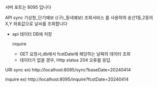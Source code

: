 서버 포트는 8095 입니다



API
  sync 
  기상청_단기예보 ((구)_동네예보) 조회서비스 를 사용하여
  송산1동,2동의 X,Y 좌표값으로 날씨를 조회합니다
  
- api 데이터 DB에 저장

  inquire  
    - GET 요청시,db에서 fcstDate에 해당하는 날짜의 데이터 조회
    - 데이터가 없을 경우, Http status 204 오류를 응답.


URI
  sync
    ex) http://localhost:8095/sync?baseDate=20240414

    
  inquire
    ex) http://localhost:8095/inquire?fcstDate=20240414
